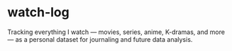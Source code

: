 # watch-log
Tracking everything I watch — movies, series, anime, K-dramas, and more — as a personal dataset for journaling and future data analysis.
